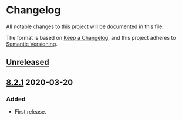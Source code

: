 # Changelog

All notable changes to this project will be documented in this file.

The format is based on [Keep a Changelog](https://keepachangelog.com/en/1.0.0/),
and this project adheres to [Semantic Versioning](https://semver.org/spec/v2.0.0.html).

## [Unreleased]

## [8.2.1] 2020-03-20

### Added

- First release.

[Unreleased]: https://github.com/giantswarm/operatorkit/compare/v8.2.1...HEAD
[8.2.1]: https://github.com/giantswarm/operatorkit/releases/tag/v8.2.1
